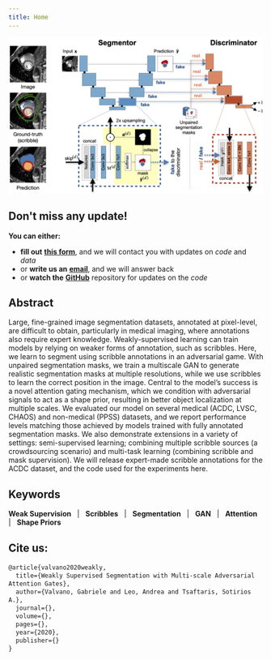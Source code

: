 ```yaml
---
title: Home
---
```


![image](https://github.com/gvalvano/wss-multiscale-adversarial-attention-gates/blob/master/images/banner.png)


## Don't miss any update!
**You can either:**
 - **fill out** [**this form**](https://docs.google.com/forms/d/e/1FAIpQLSdXVFqMuc3Q_ojNkYWBkDNLd8sBNGjVkHw4oLx2xgZbN2EWXg/viewform?usp=sf_link), and we will contact you with updates on *code* and *data*
 - or **write us an** [**email**](https://gvalvano.github.io/wss-multiscale-adversarial-attention-gates/contacts), and we will answer back
 - or **watch the** [**GitHub**](https://github.com/gvalvano/multiscale-adversarial-attention-gates) repository for updates on the *code*


## Abstract

[comment]: <> (<img align="right" src="https://github.com/gvalvano/wss-multiscale-adversarial-attention-gates/blob/master/method.pdf" width=100>)

Large, fine-grained image segmentation datasets, annotated at pixel-level, are difficult to obtain, 
particularly in medical imaging, where annotations also require expert knowledge. 
Weakly-supervised learning can train models by relying on weaker forms of annotation, such as scribbles. 
Here, we learn to segment using scribble annotations in an adversarial game. With unpaired segmentation masks, 
we train a multiscale GAN to generate realistic segmentation masks at multiple resolutions, while we use scribbles 
to learn the correct position in the image. Central to the model’s success is a novel attention
gating mechanism, which we condition with adversarial signals to act as a shape prior, resulting in better object 
localization at multiple scales. We evaluated our model on several medical (ACDC, LVSC, CHAOS) and non-medical (PPSS) datasets, and
we report performance levels matching those achieved by models trained with fully annotated segmentation masks. We also 
demonstrate extensions in a variety of settings: semi-supervised learning; combining multiple scribble sources 
(a crowdsourcing scenario) and multi-task learning (combining scribble and mask supervision). We will release expert-made 
scribble annotations for the ACDC dataset, and the code used for the experiments here.

## Keywords
**Weak Supervision** &nbsp; | &nbsp;
**Scribbles** &nbsp; | &nbsp;
**Segmentation** &nbsp; | &nbsp;
**GAN** &nbsp; | &nbsp;
**Attention** &nbsp; | &nbsp;
**Shape Priors**

## Cite us:
```
@article{valvano2020weakly,
  title={Weakly Supervised Segmentation with Multi-scale Adversarial Attention Gates},
  author={Valvano, Gabriele and Leo, Andrea and Tsaftaris, Sotirios A.},
  journal={},
  volume={},
  pages={},
  year={2020},
  publisher={}
}
```
